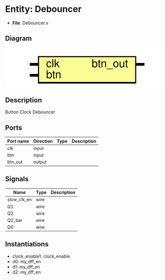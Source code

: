 # Entity: Debouncer

- **File**: Debouncer.v
## Diagram

![Diagram](Debouncer.svg "Diagram")
## Description

 Button Clock Debouncer

## Ports

| Port name | Direction | Type | Description |
| --------- | --------- | ---- | ----------- |
| clk       | input     |      |             |
| btn       | input     |      |             |
| btn_out   | output    |      |             |
## Signals

| Name        | Type | Description |
| ----------- | ---- | ----------- |
| slow_clk_en | wire |             |
| Q1          | wire |             |
| Q2          | wire |             |
| Q2_bar      | wire |             |
| Q0          | wire |             |
## Instantiations

- clock_enable1: clock_enable
- d0: my_dff_en
- d1: my_dff_en
- d2: my_dff_en
